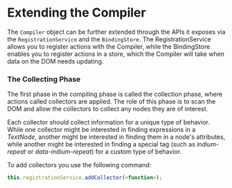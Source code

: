 # Extending the Compiler

The `Compiler` object can be further extended through the APIs it exposes via the `RegistrationService` and the `BindingStore`. The RegistrationService allows you to register actions with the Compiler, while the BindingStore enables you to register actions in a store, which the Compiler will take when data on the DOM needs updating.

### The Collecting Phase

The first phase in the compiling phase is called the collection phase, where actions called collectors are applied. The role of this phase is to scan the DOM and allow the collectors to collect any nodes they are of interest. 

Each collector should collect information for a unique type of behavior. While one collector might be interested in finding expressions in a _TextNode_, another might be interested in finding them in a node's attributes, while another might be interested in finding a special tag (such as _indium-repeat_ or _data-indium-repeat_) for a custom type of behavior.


To add collectors you use the following command:

```javascript
this.registrationService.addCollector(<function>);
```

